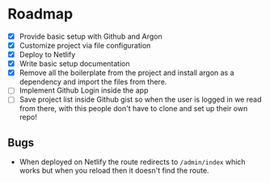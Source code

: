 # Roadmap

- [x] Provide basic setup with Github and Argon
- [x] Customize project via file configuration
- [x] Deploy to Netlify
- [x] Write basic setup documentation
- [x] Remove all the boilerplate from the project and install argon as a dependency and import the files from there.
- [ ] Implement Github Login inside the app
- [ ] Save project list inside Github gist so when the user is logged in we read from there, with this people don't have to clone and set up their own repo!

## Bugs

- When deployed on Netlify the route redirects to `/admin/index` which works but when you reload then it doesn't find the route.
